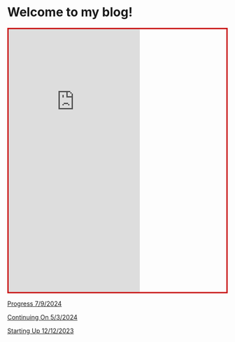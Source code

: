 <html lang="en-US">

<head>
    <meta charset='utf-8'>
    <meta http-equiv= "X-UA-Compatible" content="IE=edge">
    <meta name="viewport" content="width=device-width,maximum-scale=2">

</head>

<main>

<h1> Welcome to my blog! </h1>

<div style="border: 3px solid rgb(201, 0, 1); overflow: hidden; margin: 15px auto; max-width: 736px;">
<iframe scrolling="no" src="https://andrew-jones657.github.io/blog_posts/7-9-2024-Progress" style="border: none; margin-left: 0px; height: 850px; margin-top: -250px;">
</iframe>
</div>




<p> <a href="./blog_posts/7-9-2024-Progress"> Progress 7/9/2024 </a> </p>
<p> <a href="./blog_posts/5-3-2024"> Continuing On 5/3/2024 </a> </p>
<p> <a href="./blog_posts/12-12-2023-Starting-Up"> Starting Up 12/12/2023 </a> </p>
  
</main>
</html>
